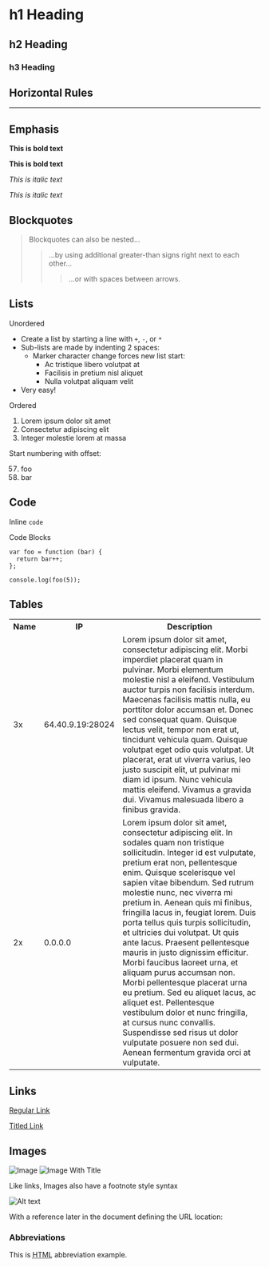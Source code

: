 # h1 Heading
## h2 Heading
### h3 Heading


## Horizontal Rules

___


## Emphasis

**This is bold text**

__This is bold text__

*This is italic text*

_This is italic text_

## Blockquotes


> Blockquotes can also be nested...
>> ...by using additional greater-than signs right next to each other...
> > > ...or with spaces between arrows.


## Lists

Unordered

+ Create a list by starting a line with `+`, `-`, or `*`
+ Sub-lists are made by indenting 2 spaces:
  - Marker character change forces new list start:
    * Ac tristique libero volutpat at
    + Facilisis in pretium nisl aliquet
    - Nulla volutpat aliquam velit
+ Very easy!

Ordered

1. Lorem ipsum dolor sit amet
2. Consectetur adipiscing elit
3. Integer molestie lorem at massa

Start numbering with offset:

57. foo
1. bar


## Code

Inline `code`

Code Blocks
```
var foo = function (bar) {
  return bar++;
};

console.log(foo(5));
```

## Tables

<div>
  <table>
  <tr>
    <th>Name</th>
    <th>IP</th>
    <th>Description</th>
  </tr>
  <tr>
    <td>3x</td>
    <td>64.40.9.19:28024</td>
    <td>Lorem ipsum dolor sit amet, consectetur adipiscing elit. Morbi imperdiet placerat quam in pulvinar. Morbi elementum molestie nisl a eleifend. Vestibulum auctor turpis non facilisis interdum. Maecenas facilisis mattis nulla, eu porttitor dolor accumsan et. Donec sed consequat quam. Quisque lectus velit, tempor non erat ut, tincidunt vehicula quam. Quisque volutpat eget odio quis volutpat. Ut placerat, erat ut viverra varius, leo justo suscipit elit, ut pulvinar mi diam id ipsum. Nunc vehicula mattis eleifend. Vivamus a gravida dui. Vivamus malesuada libero a finibus gravida.</td>
  </tr>
  <tr>
    <td>2x</td>
    <td>0.0.0.0</td>
    <td>Lorem ipsum dolor sit amet, consectetur adipiscing elit. In sodales quam non tristique sollicitudin. Integer id est vulputate, pretium erat non, pellentesque enim. Quisque scelerisque vel sapien vitae bibendum. Sed rutrum molestie nunc, nec viverra mi pretium in. Aenean quis mi finibus, fringilla lacus in, feugiat lorem. Duis porta tellus quis turpis sollicitudin, et ultricies dui volutpat. Ut quis ante lacus. Praesent pellentesque mauris in justo dignissim efficitur. Morbi faucibus laoreet urna, et aliquam purus accumsan non. Morbi pellentesque placerat urna eu pretium. Sed eu aliquet lacus, ac aliquet est. Pellentesque vestibulum dolor et nunc fringilla, at cursus nunc convallis. Suspendisse sed risus ut dolor vulputate posuere non sed dui. Aenean fermentum gravida orci at vulputate.</td>
  </tr>
  </table>
</div>

## Links

[Regular Link](https://www.rustyoperations.net/img/rust-logo.jpg)

[Titled Link](tp://www.rustyoperations.net "Rusty Operations Community Website")


## Images

![Image](http://localhost:3000/img/rust-logo.jpg)
![Image With Title](https://www.rustyoperations.net/img/rust-banner.jpg "Banner")

Like links, Images also have a footnote style syntax

![Alt text][id]

With a reference later in the document defining the URL location:

[id]: https://octodex.github.com/images/dojocat.jpg  "The Dojocat"


### Abbreviations

This is <abbr title="Hyper Text Markup Language">HTML</abbr> abbreviation example.